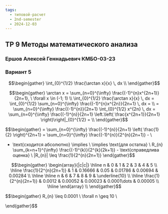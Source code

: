 ```yaml
---
tags:
  - типовой-расчет
  - 2nd-semester
  - 2024-12-03
---
```


## ТР 9 Методы математического анализа

### Ершов Алексей Геннадьевич КМБО-03-23

### Вариант 5

$$\begin{gather}
\int_{0}^{1/2} \frac{\arctan x}{x} \, dx \\
\end{gather}$$

$$\begin{gather}
\arctan x = \sum_{n=0}^{\infty} \frac{(-1)^{n}x^{2n+1}}{2n+1}, \ \forall x \in (-1; 1) \\
\int_{0}^{1/2} \frac{\arctan x}{x} \, dx = \int_{0}^{1/2} \sum_{n=0}^{\infty} \frac{(-1)^{n}x^{2n}}{2n+1} \, dx = \\
= \sum_{n=0}^{\infty} \frac{(-1)^{n}}{2n+1} \int_{0}^{1/2} x^{2n} \, dx = \sum_{n=0}^{\infty} \frac{(-1)^{n}}{2n+1} \left.\left( \frac{x^{2n+1}}{2n+1} \right)\right|_{0}^{1/2} = \\
\end{gather}$$

$$\begin{gather}
= \sum_{n=0}^{\infty} \frac{(-1)^{n}}{2n+1} \left( \frac{1}{2} \right)^{2n+1} = \sum_{n=0}^{\infty} \frac{(-1)^{n}}{2^{n}(2n+1)} - \\
- \text{сходится абсолютно} \implies \\
\implies \text{для остатка} \ R_{n} \sum_{k=n+1}^{\infty} \frac{(-1)^{k}}{2^{k}(2k+1)} - \text{справедлива оценка} \\
|R_{n}| \leq \frac{1}{2^{n}(2n+1)}
\end{gather}$$

$$\begin{gather}
\begin{array}{|c|c|}
\hline n & 0 & 1 & 2 & 3 & 4 & 5 \\
\hline \frac{1}{2^{n}(2n+1)} & 1 & 0.16666 & 0.05 & 0.01786 & 0.00694 & 0.00284 \\
\hline
\hline n & 6 & 7 & 8 & 9 & \underline{10} \\
\hline \frac{1}{2^{n}(2n+1)} & 0.0012 & 0.00052 & 0.00023 & 0.0001\dots & 0.00005 \\
\hline
\end{array} \\
\end{gather}$$

$$\begin{gather}
R_{n} \leq 0.0001 \ \forall n \geq 10 \\

\end{gather}$$